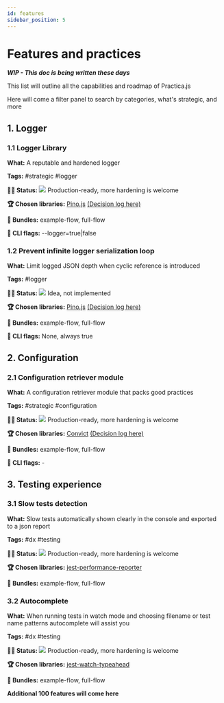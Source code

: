 ```yaml
---
id: features
sidebar_position: 5
---
```


# Features and practices

***WIP - This doc is being written these days***

This list will outline all the capabilities and roadmap of Practica.js

Here will come a filter panel to search by categories, what's strategic, and more

## 1. Logger
### 1.1 Logger Library

**What:** A reputable and hardened logger

**Tags:** #strategic #logger

**👷🏾 Status:** <img src="/img/full.png"/>  Production-ready, more hardening is welcome

**🏆 Chosen libraries:** [Pino.js](https://github.com/pinojs/pino) [(Decision log here)](https://github.com)

**🎁 Bundles:** example-flow, full-flow

**🏁 CLI flags:** --logger=true|false

### 1.2 Prevent infinite logger serialization loop

**What:** Limit logged JSON depth when cyclic reference is introduced

**Tags:** #logger

**👷🏾 Status:** <img src="/img/partial.png"/>  Idea, not implemented

**🏆 Chosen libraries:** [Pino.js](https://github.com/pinojs/pino) [(Decision log here)](https://github.com)

**🎁 Bundles:** example-flow, full-flow

**🏁 CLI flags:** None, always true

## 2. Configuration
### 2.1 Configuration retriever module

**What:** A configuration retriever module that packs good practices

**Tags:** #strategic #configuration

**👷🏾 Status:** <img src="/img/full.png"/>  Production-ready, more hardening is welcome

**🏆 Chosen libraries:** [Convict](https://github.com/mozilla/node-convict) [(Decision log here)](./decisions/configuration-library.md)

**🎁 Bundles:** example-flow, full-flow

**🏁 CLI flags:** -

## 3. Testing experience
### 3.1 Slow tests detection

**What:** Slow tests automatically shown clearly in the console and exported to a json report

**Tags:** #dx #testing

**👷🏾 Status:** <img src="/img/full.png"/>  Production-ready, more hardening is welcome

**🏆 Chosen libraries:** [jest-performance-reporter](https://github.com/sholzmayer/jest-performance-reporter)

**🎁 Bundles:** example-flow, full-flow

### 3.2 Autocomplete

**What:** When running tests in watch mode and choosing filename or test name patterns autocomplete will assist you

**Tags:** #dx #testing

**👷🏾 Status:** <img src="/img/full.png"/>  Production-ready, more hardening is welcome

**🏆 Chosen libraries:** [jest-watch-typeahead](https://github.com/jest-community/jest-watch-typeahead)

**🎁 Bundles:** example-flow, full-flow


**Additional 100 features will come here**